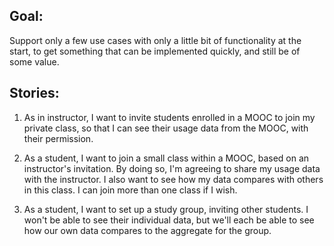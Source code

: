 ## Goal: 
Support only a few use cases with only a little bit of functionality at the start, to get something that can be implemented quickly, and still be of some value.

## Stories: 

1. As in instructor, I want to invite students enrolled in a MOOC to join my private class, so that I can see their usage data from the MOOC, with their permission.

1. As a student, I want to join a small class within a MOOC, based on an instructor's invitation.  By doing so, I'm agreeing to share my usage data with the instructor.  I also want to see how my data compares with others in this class.  I can join more than one class if I wish.

1. As a student, I want to set up a study group, inviting other students.  I won't be able to see their individual data, but we'll each be able to see how our own data compares to the aggregate for the group.